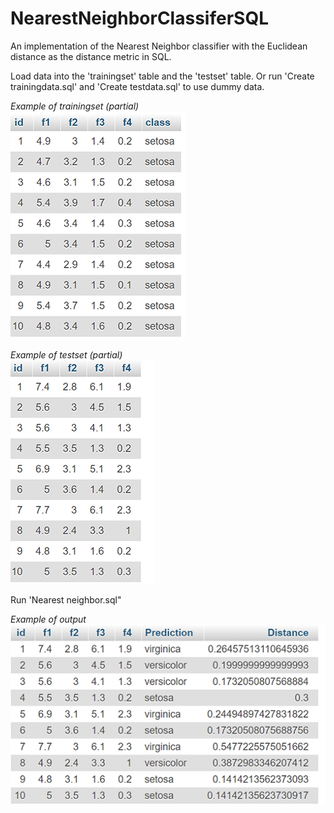 # NearestNeighborClassiferSQL
An implementation of the Nearest Neighbor classifier with the Euclidean distance as the distance metric in SQL.


Load data into the 'trainingset' table and the 'testset' table. Or run 'Create trainingdata.sql' and 'Create testdata.sql' to use dummy data.

*Example of trainingset (partial)*<br/>
![Screenshot](Screenshots/1.png)



*Example of testset (partial)*<br/>
![Screenshot](Screenshots/2.png)



Run 'Nearest neighbor.sql"

*Example of output*<br/>
![Screenshot](Screenshots/3.png)

